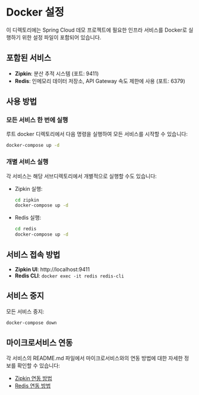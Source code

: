 # Docker 설정

이 디렉토리에는 Spring Cloud 데모 프로젝트에 필요한 인프라 서비스를 Docker로 실행하기 위한 설정 파일이 포함되어 있습니다.

## 포함된 서비스

- **Zipkin**: 분산 추적 시스템 (포트: 9411)
- **Redis**: 인메모리 데이터 저장소, API Gateway 속도 제한에 사용 (포트: 6379)

## 사용 방법

### 모든 서비스 한 번에 실행

루트 docker 디렉토리에서 다음 명령을 실행하여 모든 서비스를 시작할 수 있습니다:

```bash
docker-compose up -d
```

### 개별 서비스 실행

각 서비스는 해당 서브디렉토리에서 개별적으로 실행할 수도 있습니다:

- Zipkin 실행:
  ```bash
  cd zipkin
  docker-compose up -d
  ```

- Redis 실행:
  ```bash
  cd redis
  docker-compose up -d
  ```

## 서비스 접속 방법

- **Zipkin UI**: http://localhost:9411
- **Redis CLI**: `docker exec -it redis redis-cli`

## 서비스 중지

모든 서비스 중지:

```bash
docker-compose down
```

## 마이크로서비스 연동

각 서비스의 README.md 파일에서 마이크로서비스와의 연동 방법에 대한 자세한 정보를 확인할 수 있습니다:

- [Zipkin 연동 방법](./zipkin/README.md)
- [Redis 연동 방법](./redis/README.md)
